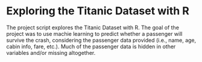 # Exploring the Titanic Dataset with R
The project script explores the Titanic Dataset with R. The goal of the project was to use machie learning to predict whether a passenger will survive the crash, considering the passenger data provided (i.e., name, age, cabin info, fare, etc.). Much of the passenger data is hidden in other variables and/or missing altogether.
